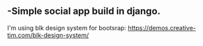 

-Simple social app build in django.
-
I'm using blk design system for bootsrap:
https://demos.creative-tim.com/blk-design-system/